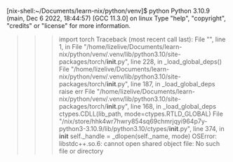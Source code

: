 [nix-shell:~/Documents/learn-nix/python/venv]$ python
Python 3.10.9 (main, Dec  6 2022, 18:44:57) [GCC 11.3.0] on linux
Type "help", "copyright", "credits" or "license" for more information.
>>> import torch
Traceback (most recent call last):
  File "<stdin>", line 1, in <module>
  File "/home/lizelive/Documents/learn-nix/python/venv/.venv/lib/python3.10/site-packages/torch/__init__.py", line 228, in <module>
    _load_global_deps()
  File "/home/lizelive/Documents/learn-nix/python/venv/.venv/lib/python3.10/site-packages/torch/__init__.py", line 187, in _load_global_deps
    raise err
  File "/home/lizelive/Documents/learn-nix/python/venv/.venv/lib/python3.10/site-packages/torch/__init__.py", line 168, in _load_global_deps
    ctypes.CDLL(lib_path, mode=ctypes.RTLD_GLOBAL)
  File "/nix/store/hhk4wr7hwry854sq69chmrjqyi964p7y-python3-3.10.9/lib/python3.10/ctypes/__init__.py", line 374, in __init__
    self._handle = _dlopen(self._name, mode)
OSError: libstdc++.so.6: cannot open shared object file: No such file or directory